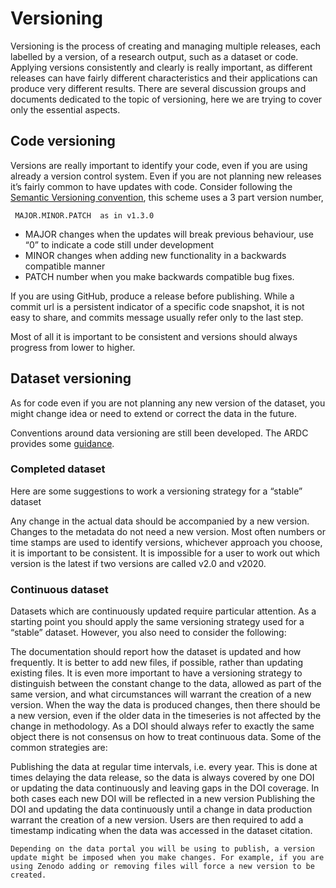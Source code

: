 # Versioning

Versioning is the process of creating and managing multiple releases, each labelled by a version, of a research output, such as a dataset or code. Applying versions consistently and clearly is really important, as different releases can have fairly different characteristics and their applications can produce very different results. There are several discussion groups and documents dedicated to the topic of versioning, here we are trying to cover only the essential aspects. 

## Code versioning
Versions are really important to identify your code, even if you are using already a version control system. Even if you are not planning new releases it’s fairly common to have updates with code. Consider following the [Semantic Versioning convention](https://semver.org/), this scheme uses a 3 part version number,

     MAJOR.MINOR.PATCH  as in v1.3.0

* MAJOR changes when the updates will break previous behaviour, use “0” to indicate a code still under development
* MINOR changes when adding new functionality in a backwards compatible manner
* PATCH number when you make backwards compatible bug fixes.

If you are using GitHub, produce a release before publishing. While a commit url is a persistent indicator of a specific code snapshot, it is not easy to share, and commits message usually refer only to the last step.

Most of all it is important to be consistent and versions should always progress from lower to higher.

## Dataset versioning
As for code even if you are not planning any new version of the dataset, you might change idea or need to extend or correct the data in the future.

Conventions around data versioning are still been developed. The ARDC provides some [guidance](https://ardc.edu.au/resources/working-with-data/data-versioning/). 

### Completed dataset
Here are some suggestions to work a versioning strategy for a “stable” dataset

Any change in the actual data should be accompanied by a new version.
Changes to the metadata do not need a new version.
Most often numbers or time stamps are used to identify versions, whichever approach you choose, it is important to be consistent. It is impossible for a user to work out which version is the latest if two versions are called v2.0 and v2020. 

### Continuous dataset
Datasets which are continuously updated require particular attention. As a starting point you should apply the same versioning strategy used for a “stable” dataset. However, you also need to consider the following:

The documentation should report how the dataset is updated and how frequently.
It is better to add new files, if possible, rather than updating existing files.
It is even more important to have a versioning strategy to distinguish between the constant change to the data, allowed as part of the same version, and what circumstances will warrant the creation of a new version.
When the way the data is produced changes, then there should be a new version, even if the older data in the timeseries is not affected by the change in methodology.
As a DOI should always refer to exactly the same object there is not consensus on how to treat continuous data. Some of the common strategies are:

Publishing the data at regular time intervals, i.e. every year. This is done at times delaying the data release, so the data is always covered by one DOI or updating the data continuously and leaving gaps in the DOI coverage. In both cases each new DOI will be reflected in a new version
Publishing the DOI and updating the data continuously until a change in data production warrant the creation of a new version. Users are then required to add a timestamp indicating when the data was accessed in the dataset citation.
```{admonition} Know your publishing tool
Depending on the data portal you will be using to publish, a version update might be imposed when you make changes. For example, if you are using Zenodo adding or removing files will force a new version to be created.
```
